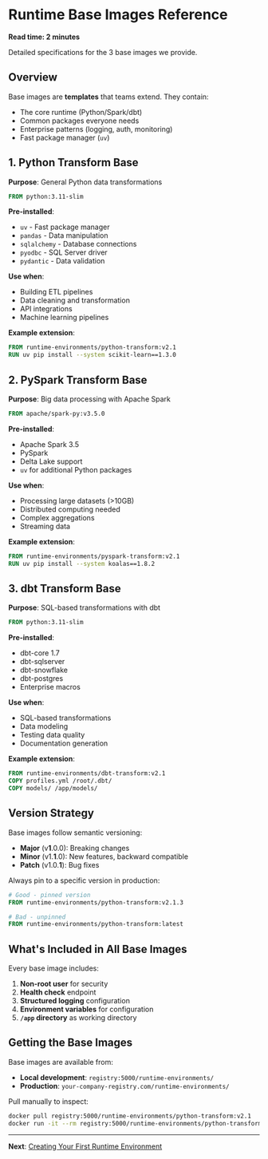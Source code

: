 # Runtime Base Images Reference

**Read time: 2 minutes**

Detailed specifications for the 3 base images we provide.

## Overview

Base images are **templates** that teams extend. They contain:
- The core runtime (Python/Spark/dbt)
- Common packages everyone needs
- Enterprise patterns (logging, auth, monitoring)
- Fast package manager (`uv`)

## 1. Python Transform Base

**Purpose**: General Python data transformations

```dockerfile
FROM python:3.11-slim
```

**Pre-installed**:
- `uv` - Fast package manager
- `pandas` - Data manipulation
- `sqlalchemy` - Database connections
- `pyodbc` - SQL Server driver
- `pydantic` - Data validation

**Use when**:
- Building ETL pipelines
- Data cleaning and transformation
- API integrations
- Machine learning pipelines

**Example extension**:
```dockerfile
FROM runtime-environments/python-transform:v2.1
RUN uv pip install --system scikit-learn==1.3.0
```

## 2. PySpark Transform Base

**Purpose**: Big data processing with Apache Spark

```dockerfile
FROM apache/spark-py:v3.5.0
```

**Pre-installed**:
- Apache Spark 3.5
- PySpark
- Delta Lake support
- `uv` for additional Python packages

**Use when**:
- Processing large datasets (>10GB)
- Distributed computing needed
- Complex aggregations
- Streaming data

**Example extension**:
```dockerfile
FROM runtime-environments/pyspark-transform:v2.1
RUN uv pip install --system koalas==1.8.2
```

## 3. dbt Transform Base

**Purpose**: SQL-based transformations with dbt

```dockerfile
FROM python:3.11-slim
```

**Pre-installed**:
- dbt-core 1.7
- dbt-sqlserver
- dbt-snowflake
- dbt-postgres
- Enterprise macros

**Use when**:
- SQL-based transformations
- Data modeling
- Testing data quality
- Documentation generation

**Example extension**:
```dockerfile
FROM runtime-environments/dbt-transform:v2.1
COPY profiles.yml /root/.dbt/
COPY models/ /app/models/
```

## Version Strategy

Base images follow semantic versioning:
- **Major** (v**1**.0.0): Breaking changes
- **Minor** (v1.**1**.0): New features, backward compatible
- **Patch** (v1.0.**1**): Bug fixes

Always pin to a specific version in production:
```dockerfile
# Good - pinned version
FROM runtime-environments/python-transform:v2.1.3

# Bad - unpinned
FROM runtime-environments/python-transform:latest
```

## What's Included in All Base Images

Every base image includes:
1. **Non-root user** for security
2. **Health check** endpoint
3. **Structured logging** configuration
4. **Environment variables** for configuration
5. **`/app` directory** as working directory

## Getting the Base Images

Base images are available from:
- **Local development**: `registry:5000/runtime-environments/`
- **Production**: `your-company-registry.com/runtime-environments/`

Pull manually to inspect:
```bash
docker pull registry:5000/runtime-environments/python-transform:v2.1
docker run -it --rm registry:5000/runtime-environments/python-transform:v2.1 bash
```

---

**Next**: [Creating Your First Runtime Environment](runtime-creating.md)
